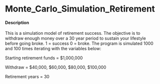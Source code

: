 # Monte_Carlo_Simulation_Retirement
#### Description 
This is a simulation model of retirement success. The objective is to withdraw enough money over a 30 year period to 
sustain your lifestyle before going broke. 1 = success 0 = broke. 
The program is simulated 1000 and 100 times iterating with the variables below: 

Starting retirement funds = $1,000,000

Withdraw = $40,000,  $60,000, $80,000, $100,000

Retirement years = 30
